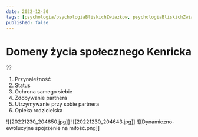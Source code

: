 ```yaml
---
date: 2022-12-30
tags: [psychologia/psychologiaBliskichZwiazkow, psychologiaBliskichZwiazkow]
published: false
---
```

# Domeny życia społecznego Kenricka
??
1. Przynależność
2. Status
3. Ochrona samego siebie
4. Zdobywanie partnera
5. Utrzymywanie przy sobie partnera
6. Opieka rodzicielska
<!--SR:!2023-01-05,1,230-->

![[20221230_204650.jpg]]
![[20221230_204643.jpg]]
![[Dynamiczno-ewolucyjne spojrzenie na miłość.png]]
